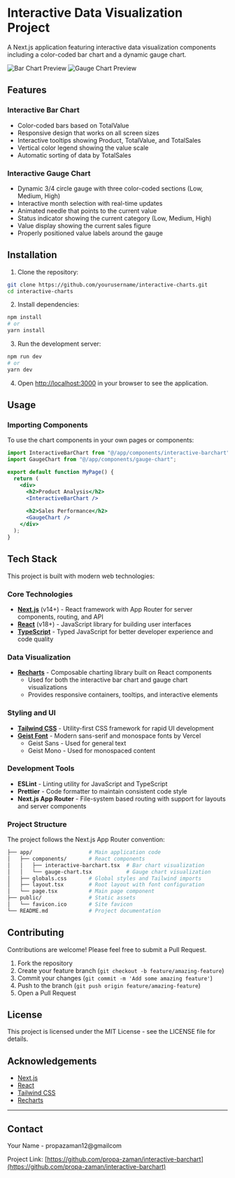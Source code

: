 
# Interactive Data Visualization Project

A Next.js application featuring interactive data visualization components including a color-coded bar chart and a dynamic gauge chart.

![Bar Chart Preview](https://hebbkx1anhila5yf.public.blob.vercel-storage.com/image-09dOw23ljR5rtRNQMJmILp4xdri82a.png)
![Gauge Chart Preview](https://hebbkx1anhila5yf.public.blob.vercel-storage.com/image-G9FXETbuxrHqfPTwndNDSc9VUi0SIx.png)

## Features

### Interactive Bar Chart
- Color-coded bars based on TotalValue
- Responsive design that works on all screen sizes
- Interactive tooltips showing Product, TotalValue, and TotalSales
- Vertical color legend showing the value scale
- Automatic sorting of data by TotalSales

### Interactive Gauge Chart
- Dynamic 3/4 circle gauge with three color-coded sections (Low, Medium, High)
- Interactive month selection with real-time updates
- Animated needle that points to the current value
- Status indicator showing the current category (Low, Medium, High)
- Value display showing the current sales figure
- Properly positioned value labels around the gauge

## Installation

1. Clone the repository:
```bash
git clone https://github.com/yourusername/interactive-charts.git
cd interactive-charts
```
2. Install dependencies:
```bash
npm install
# or
yarn install
```
3. Run the development server:
```bash
npm run dev
# or
yarn dev
```
4. Open [http://localhost:3000](http://localhost:3000) in your browser to see the application.
## Usage

### Importing Components

To use the chart components in your own pages or components:

```jsx
import InteractiveBarChart from "@/app/components/interactive-barchart";
import GaugeChart from "@/app/components/gauge-chart";

export default function MyPage() {
  return (
    <div>
      <h2>Product Analysis</h2>
      <InteractiveBarChart />
      
      <h2>Sales Performance</h2>
      <GaugeChart />
    </div>
  );
}
```
## Tech Stack

This project is built with modern web technologies:

### Core Technologies

- **[Next.js](https://nextjs.org/)** (v14+) - React framework with App Router for server components, routing, and API
- **[React](https://reactjs.org/)** (v18+) - JavaScript library for building user interfaces
- **[TypeScript](https://www.typescriptlang.org/)** - Typed JavaScript for better developer experience and code quality

### Data Visualization

- **[Recharts](https://recharts.org/)** - Composable charting library built on React components
  - Used for both the interactive bar chart and gauge chart visualizations
  - Provides responsive containers, tooltips, and interactive elements

### Styling and UI

- **[Tailwind CSS](https://tailwindcss.com/)** - Utility-first CSS framework for rapid UI development
- **[Geist Font](https://vercel.com/font)** - Modern sans-serif and monospace fonts by Vercel
  - Geist Sans - Used for general text
  - Geist Mono - Used for monospaced content

### Development Tools

- **ESLint** - Linting utility for JavaScript and TypeScript
- **Prettier** - Code formatter to maintain consistent code style
- **Next.js App Router** - File-system based routing with support for layouts and server components

### Project Structure

The project follows the Next.js App Router convention:

```bash
├── app/                  # Main application code
│   ├── components/       # React components
│   │   ├── interactive-barchart.tsx  # Bar chart visualization
│   │   └── gauge-chart.tsx           # Gauge chart visualization
│   ├── globals.css       # Global styles and Tailwind imports
│   ├── layout.tsx        # Root layout with font configuration
│   └── page.tsx          # Main page component
├── public/               # Static assets
│   └── favicon.ico       # Site favicon
└── README.md             # Project documentation
```
## Contributing

Contributions are welcome! Please feel free to submit a Pull Request.

1. Fork the repository
2. Create your feature branch (`git checkout -b feature/amazing-feature`)
3. Commit your changes (`git commit -m 'Add some amazing feature'`)
4. Push to the branch (`git push origin feature/amazing-feature`)
5. Open a Pull Request
## License

This project is licensed under the MIT License - see the LICENSE file for details.

## Acknowledgements

- [Next.js](https://nextjs.org/)
- [React](https://reactjs.org/)
- [Tailwind CSS](https://tailwindcss.com/)
- [Recharts](https://recharts.org/)
---

## Contact

Your Name - propazaman12@gmailcom

Project Link: [https://github.com/propa-zaman/interactive-barchart](https://github.com/propa-zaman/interactive-barchart)